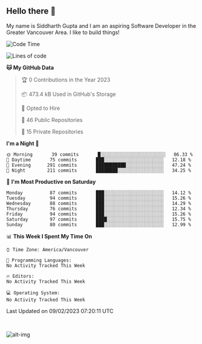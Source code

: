 ## Hello there :wave:

My name is Siddharth Gupta and I am an aspiring Software Developer in the Greater Vancouver Area. I like to build things!

<!-- ![gif](https://github.com/siddg97/siddg97/blob/master/dino.gif) -->

<!--START_SECTION:waka-->
![Code Time](http://img.shields.io/badge/Code%20Time-1%2C875%20hrs%2025%20mins-blue)

![Lines of code](https://img.shields.io/badge/From%20Hello%20World%20I%27ve%20Written-5%20Million%20lines%20of%20code-blue)

**🐱 My GitHub Data** 

> 🏆 0 Contributions in the Year 2023
 > 
> 📦 473.4 kB Used in GitHub's Storage 
 > 
> 💼 Opted to Hire
 > 
> 📜 46 Public Repositories 
 > 
> 🔑 15 Private Repositories  
 > 
**I'm a Night 🦉** 

```text
🌞 Morning       39 commits       █░░░░░░░░░░░░░░░░░░░░░░░░   06.33 % 
🌆 Daytime       75 commits       ███░░░░░░░░░░░░░░░░░░░░░░   12.18 % 
🌃 Evening      291 commits       ███████████░░░░░░░░░░░░░░   47.24 % 
🌙 Night        211 commits       ████████░░░░░░░░░░░░░░░░░   34.25 % 

```
📅 **I'm Most Productive on Saturday** 

```text
Monday          87 commits       ███░░░░░░░░░░░░░░░░░░░░░░   14.12 % 
Tuesday         94 commits       ███░░░░░░░░░░░░░░░░░░░░░░   15.26 % 
Wednesday       88 commits       ███░░░░░░░░░░░░░░░░░░░░░░   14.29 % 
Thursday        76 commits       ███░░░░░░░░░░░░░░░░░░░░░░   12.34 % 
Friday          94 commits       ███░░░░░░░░░░░░░░░░░░░░░░   15.26 % 
Saturday        97 commits       ████░░░░░░░░░░░░░░░░░░░░░   15.75 % 
Sunday          80 commits       ███░░░░░░░░░░░░░░░░░░░░░░   12.99 % 

```


📊 **This Week I Spent My Time On** 

```text
⌚︎ Time Zone: America/Vancouver

💬 Programming Languages: 
No Activity Tracked This Week

🔥 Editors: 
No Activity Tracked This Week

💻 Operating System: 
No Activity Tracked This Week

```


 Last Updated on 09/02/2023 07:20:11 UTC
<!--END_SECTION:waka-->

<br>

![alt-img](https://github-readme-stats.vercel.app/api?username=siddg97&count_private=true&theme=nightowl&show_icons=true)

